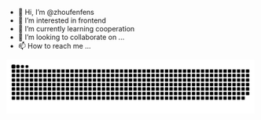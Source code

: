 - 👋 Hi, I’m @zhoufenfens
- 👀 I’m interested in frontend
- 🌱 I’m currently learning cooperation
- 💞️ I’m looking to collaborate on ...
- 📫 How to reach me ...

![github-contribution-grid-snake](https://raw.githubusercontent.com/zhoufenfens/zhoufenfens/output/github-contribution-grid-snake.svg)

<!---
zhoufenfens/zhoufenfens is a ✨ special ✨ repository because its `README.md` (this file) appears on your GitHub profile.
You can click the Preview link to take a look at your changes.
--->
